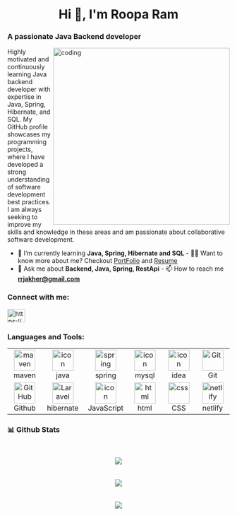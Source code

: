 <h1 align="center">Hi 👋, I'm Roopa Ram</h1>
<h3 align="left">A passionate Java Backend developer</h3>
<img
  align="right"
  alt="coding"
  width="400"
  src="https://camo.githubusercontent.com/5ddf73ad3a205111cf8c686f687fc216c2946a75005718c8da5b837ad9de78c9/68747470733a2f2f7468756d62732e6766796361742e636f6d2f4576696c4e657874446576696c666973682d736d616c6c2e676966"
/>

<p>
  Highly motivated and continuously learning Java backend developer with
  expertise in Java, Spring, Hibernate, and SQL. My GitHub profile showcases my
  programming projects, where I have developed a strong understanding of
  software development best practices. I am always seeking to improve my skills
  and knowledge in these areas and am passionate about collaborative software
  development.
</p>

- 🌱 I’m currently learning **Java, Spring, Hibernate and SQL** - 👨‍💻 Want to
know more about me? Checkout
<a href="https://rooparam01.github.io/">PortFolio</a> and
[Resume](https://drive.google.com/file/d/17e1Xp0lcDd_iPcSahRMAbHVOLrE0xl7-/view?usp=share_link)
- 💬 Ask me about **Backend, Java, Spring, RestApi** - 📫 How to reach me
**rrjakher@gmail.com**

<h3 align="left">Connect with me:</h3>
<p align="left">
  <a href="https://www.linkedin.com/in/roopa-ram-b5335613a/" target="blank"
    ><img
      align="center"
      src="https://raw.githubusercontent.com/rahuldkjain/github-profile-readme-generator/master/src/images/icons/Social/linked-in-alt.svg"
      alt="https://www.linkedin.com/in/roopa-ram-b5335613a/"
      height="30"
      width="40"
    />
  </a>
</p>

<h3 align="left">Languages and Tools:</h3>
<table>
  <tr>
    <td align="center" width="96">
      <img
        src="https://skillicons.dev/icons?i=maven"
        width="48"
        height="48"
        alt="maven"
      />
      <br />maven
    </td>
    <td align="center" width="96">
      <a href="#macropower-tech">
        <img
          src="https://techstack-generator.vercel.app/java-icon.svg"
          alt="icon"
          width="48"
          height="48"
        />
      </a>
      <br />java
    </td>
    <td align="center" width="96">
      <img
        src="https://skillicons.dev/icons?i=spring"
        width="48"
        height="48"
        alt="spring"
      />
      <br />spring
    </td>
    <td align="center" width="96">
      <a href="#macropower-tech">
        <img
          src="https://techstack-generator.vercel.app/mysql-icon.svg"
          alt="icon"
          width="48"
          height="48"
        />
      </a>
      <br />mysql
    </td>
    <td align="center" width="96">
      <img
        src="https://skillicons.dev/icons?i=idea"
        alt="icon"
        width="48"
        height="48"
      />
      <br />idea
    </td>
    <td align="center" width="96">
      <img
        src="https://user-images.githubusercontent.com/25181517/192108372-f71d70ac-7ae6-4c0d-8395-51d8870c2ef0.png"
        width="48"
        height="48"
        alt="Git"
      />
      <br />Git
    </td>
  </tr>

  <tr>
    <td align="center" width="96">
      <img
        src="https://skillicons.dev/icons?i=github"
        width="48"
        height="48"
        alt="GitHub"
      />
      <br />Github
    </td>
    <td align="center" width="96">
      <img
        src="https://skillicons.dev/icons?i=hibernate"
        width="48"
        height="48"
        alt="Laravel"
      />
      <br />hibernate
    </td>
    <td align="center" width="96">
      <img
        src="https://techstack-generator.vercel.app/js-icon.svg"
        alt="icon"
        width="48"
        height="48"
      />
      <br />JavaScript
    </td>
    <td align="center" width="96">
      <img
        src="https://skillicons.dev/icons?i=html"
        width="48"
        height="48"
        alt="html"
      />
      <br />html
    </td>
    <td align="center" width="96">
      <img
        src="https://skillicons.dev/icons?i=css"
        width="48"
        height="48"
        alt="css"
      />
      <br />CSS
    </td>
    <td align="center" width="96">
      <img
        src="https://skillicons.dev/icons?i=netlify"
        width="48"
        height="48"
        alt="netlify"
      />
      <br />netlify
    </td>
  </tr>
</table>

<h3>📊 Github Stats</h3>
<br />
<p align="center">
  <img
    align="center"
    src="https://github-readme-streak-stats.herokuapp.com/?user=rooparam01&theme=dark"
  />
  <br \ />
  <br />
  <br />
  <img
    align="center"
    src="https://github-readme-stats.vercel.app/api?username=rooparam01&show_icons=true&theme=dark"
  />
  <br />
  <br />
  <br />
  <img
    align="center"
    src="https://github-profile-trophy.vercel.app/?username=rooparam01&theme=monokai&row=1&column=4"
  />
</p>
